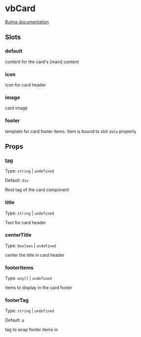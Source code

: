 # vbCard

[Bulma documentation](https://bulma.io/documentation/components/card/)

## Slots

### default

content for the card's [main] content

### icon

icon for card header

### image

card image

### footer

template for card footer items. Item is bound to slot `data` property

## Props

### [tag](../types/common_types.md#tag)

Type: `string` | `undefined`

Default: `div`

Root tag of the card component

### title

Type: `string` | `undefined`

Text for card header

### centerTitle

Type: `boolean` | `undefined`

center the title in card header

### footerItems

Type: `any[]` | `undefined`

items to display in the card footer

### footerTag

Type: `string` | `undefined`

Default: `p`

tag to wrap footer items in

